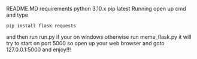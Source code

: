 README.MD
requirements
python 3.10.x
pip latest
Running
open up cmd and type
```
pip install flask requests
```
and then run run.py if your on windows otherwise run meme_flask.py
it will try to start on port 5000
so open up your web browser and goto 127.0.0.1:5000
and enjoy!!!